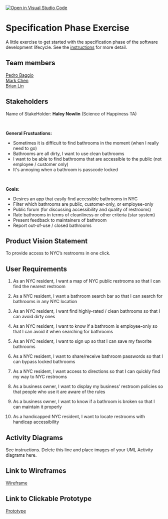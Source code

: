[![Open in Visual Studio Code](https://classroom.github.com/assets/open-in-vscode-c66648af7eb3fe8bc4f294546bfd86ef473780cde1dea487d3c4ff354943c9ae.svg)](https://classroom.github.com/online_ide?assignment_repo_id=8554001&assignment_repo_type=AssignmentRepo)
# Specification Phase Exercise

A little exercise to get started with the specification phase of the software development lifecycle. See the [instructions](instructions.md) for more detail.

## Team members

[Pedro Baggio](https://github.com/Jignifs) \
[Mark Chen](https://github.com/markizenlee) \
[Brian Lin](https://github.com/blin007)

## Stakeholders


Name of StakeHolder: **Haley Nowlin** (Science of Happiness TA)

<br />

**General Frustuations:** 

* Sometimes it is difficult to find bathrooms in the moment (when I really need to go)
* Bathrooms are all dirty, I want to use clean bathrooms
* I want to be able to find bathrooms that are accessible to the public (not employee / customer only)
* It's annoying when a bathroom is passcode locked

<br />

**Goals:**
* Desires an app that easily find accessible bathrooms in NYC
* Filter which bathrooms are public, customer-only, or employee-only
* Public forum (for discussing accessibility and quality of restrooms)
* Rate bathrooms in terms of cleanliness or other criteria (star system)
* Present feedback to maintainers of bathroom
* Report out-of-use / closed bathrooms




## Product Vision Statement

To provide access to NYC’s restrooms in one click.

## User Requirements

1. As an NYC resident, I want a map of NYC public restrooms so that I can find the nearest restroom
   
2. As a NYC resident, I want a bathroom search bar so that I can search for bathrooms in any NYC location
   
3. As an NYC resident, I want find highly-rated / clean bathrooms so that I can avoid dirty ones

4. As an NYC resident, I want to know if a bathroom is employee-only so that I can avoid it when searching for bathrooms

5. As an NYC resident, I want to sign up so that I can save my favorite bathrooms

6. As a NYC resident, I want to share/receive bathroom passwords so that I can bypass locked bathrooms

7. As a NYC resident, I want access to directions so that I can quickly find my way to NYC restrooms

8. As a business owner, I want to display my business’ restroom policies so that people who use it are aware of the rules

9.  As a business owner, I want to know if a bathroom is broken so that I can maintain it properly

10. As a handicapped NYC resident, I want to locate restrooms with handicap accessibility

## Activity Diagrams

See instructions. Delete this line and place images of your UML Activity diagrams here.

## Link to Wireframes
[Wireframe](https://www.figma.com/file/H7jPenRSzfdSPcZarsbC0i/App-Wireframe?node-id=108%3A1101)

## Link to Clickable Prototype

[Prototype](https://www.figma.com/proto/H7jPenRSzfdSPcZarsbC0i/App-Wireframe?node-id=108%3A1101&scaling=scale-down&page-id=108%3A1052&starting-point-node-id=108%3A1101&show-proto-sidebar=1)
